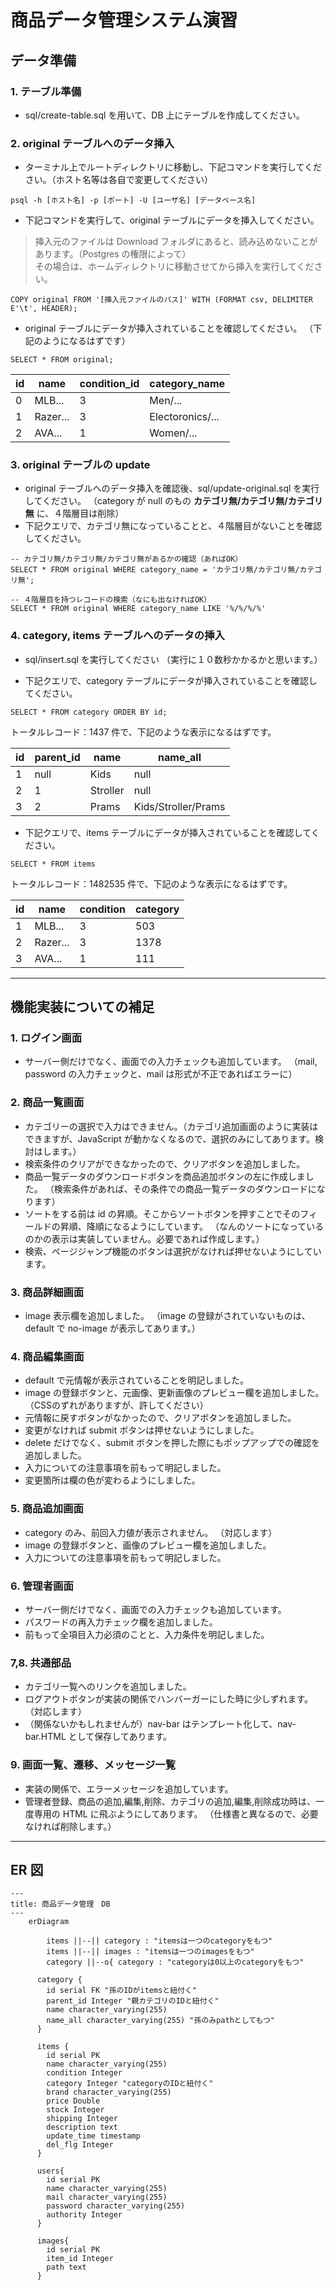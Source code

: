 # 商品データ管理システム演習

## データ準備

### 1. テーブル準備

- sql/create-table.sql を用いて、DB 上にテーブルを作成してください。

### 2. original テーブルへのデータ挿入

- ターミナル上でルートディレクトリに移動し、下記コマンドを実行してください。（ホスト名等は各自で変更してください）

```plaintext
psql -h [ホスト名] -p [ポート] -U [ユーザ名] [データベース名]
```

- 下記コマンドを実行して、original テーブルにデータを挿入してください。

> 挿入元のファイルは Download フォルダにあると、読み込めないことがあります。（Postgres の権限によって）  
> その場合は、ホームディレクトリに移動させてから挿入を実行してください。

```plaintext
COPY original FROM '[挿入元ファイルのパス]' WITH (FORMAT csv, DELIMITER E'\t', HEADER);
```

- original テーブルにデータが挿入されていることを確認してください。
  （下記のようになるはずです）

```plaintext
SELECT * FROM original;
```

| id  | name     | condition_id | category_name    |
| --- | -------- | ------------ | ---------------- |
| 0   | MLB...   | 3            | Men/...          |
| 1   | Razer... | 3            | Electoronics/... |
| 2   | AVA...   | 1            | Women/...        |

### 3. original テーブルの update

- original テーブルへのデータ挿入を確認後、sql/update-original.sql を実行してください。
  （category が null のもの **カテゴリ無/カテゴリ無/カテゴリ無** に、４階層目は削除）
- 下記クエリで、カテゴリ無になっていることと、４階層目がないことを確認してください。

```plaintext
-- カテゴリ無/カテゴリ無/カテゴリ無があるかの確認（あればOK）
SELECT * FROM original WHERE category_name = 'カテゴリ無/カテゴリ無/カテゴリ無';
```

```plaintext
-- ４階層目を持つレコードの検索（なにも出なければOK）
SELECT * FROM original WHERE category_name LIKE '%/%/%/%'
```

### 4. category, items テーブルへのデータの挿入

- sql/insert.sql を実行してください
  （実行に１０数秒かかるかと思います。）

- 下記クエリで、category テーブルにデータが挿入されていることを確認してください。

```plaintext
SELECT * FROM category ORDER BY id;
```

トータルレコード：1437 件で、下記のような表示になるはずです。

| id  | parent_id | name     | name_all            |
| --- | --------- | -------- | ------------------- |
| 1   | null      | Kids     | null                |
| 2   | 1         | Stroller | null                |
| 3   | 2         | Prams    | Kids/Stroller/Prams |

- 下記クエリで、items テーブルにデータが挿入されていることを確認してください。

```plaintext
SELECT * FROM items
```

トータルレコード：1482535 件で、下記のような表示になるはずです。

| id  | name     | condition | category |
| --- | -------- | --------- | -------- |
| 1   | MLB...   | 3         | 503      |
| 2   | Razer... | 3         | 1378     |
| 3   | AVA...   | 1         | 111      |

---

## 機能実装についての補足

### 1. ログイン画面

- サーバー側だけでなく、画面での入力チェックも追加しています。
  （mail, password の入力チェックと、mail は形式が不正であればエラーに）

### 2. 商品一覧画面

- カテゴリーの選択で入力はできません。（カテゴリ追加画面のように実装はできますが、JavaScript が動かなくなるので、選択のみにしてあります。検討はします。）
- 検索条件のクリアができなかったので、クリアボタンを追加しました。
- 商品一覧データのダウンロードボタンを商品追加ボタンの左に作成しました。
  （検索条件があれば、その条件での商品一覧データのダウンロードになります）
- ソートをする前は id の昇順。そこからソートボタンを押すことでそのフィールドの昇順、降順になるようにしています。
  （なんのソートになっているのかの表示は実装していません。必要であれば作成します。）
- 検索、ページジャンプ機能のボタンは選択がなければ押せないようにしています。

### 3. 商品詳細画面

- image 表示欄を追加しました。
  （image の登録がされていないものは、default で no-image が表示してあります。）

### 4. 商品編集画面

- default で元情報が表示されていることを明記しました。
- image の登録ボタンと、元画像、更新画像のプレビュー欄を追加しました。
（CSSのずれがありますが、許してください）
- 元情報に戻すボタンがなかったので、クリアボタンを追加しました。
- 変更がなければ submit ボタンは押せないようにしました。
- delete だけでなく、submit ボタンを押した際にもポップアップでの確認を追加しました。
- 入力についての注意事項を前もって明記しました。
- 変更箇所は欄の色が変わるようにしました。

### 5. 商品追加画面

- category のみ、前回入力値が表示されません。
  （対応します）
- image の登録ボタンと、画像のプレビュー欄を追加しました。
- 入力についての注意事項を前もって明記しました。

### 6. 管理者画面

- サーバー側だけでなく、画面での入力チェックも追加しています。
- パスワードの再入力チェック欄を追加しました。
- 前もって全項目入力必須のことと、入力条件を明記しました。

### 7,8. 共通部品

- カテゴリ一覧へのリンクを追加しました。
- ログアウトボタンが実装の関係でハンバーガーにした時に少しずれます。
  （対応します）
- （関係ないかもしれませんが）nav-bar はテンプレート化して、nav-bar.HTML として保存してあります。

### 9. 画面一覧、遷移、メッセージ一覧

- 実装の関係で、エラーメッセージを追加しています。
- 管理者登録、商品の追加,編集,削除、カテゴリの追加,編集,削除成功時は、一度専用の HTML に飛ぶようにしてあります。
  （仕様書と異なるので、必要なければ削除します。）

---

## ER 図

```mermaid
---
title: 商品データ管理　DB
---
    erDiagram

        items ||--|| category : "itemsは一つのcategoryをもつ"
        items ||--|| images : "itemsは一つのimagesをもつ"
        category ||--o{ category : "categoryは0以上のcategoryをもつ"

      category {
        id serial FK "孫のIDがitemsと紐付く"
        parent_id Integer "親カテゴリのIDと紐付く"
        name character_varying(255)
        name_all character_varying(255) "孫のみpathとしてもつ"
      }

      items {
        id serial PK
        name character_varying(255)
        condition Integer
        category Integer "categoryのIDと紐付く"
        brand character_varying(255)
        price Double
        stock Integer
        shipping Integer
        description text
        update_time timestamp
        del_flg Integer
      }

      users{
        id serial PK
        name character_varying(255)
        mail character_varying(255)
        password character_varying(255)
        authority Integer
      }

      images{
        id serial PK
        item_id Integer
        path text
      }
```
